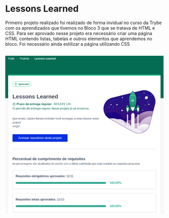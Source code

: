# Lessons Learned
Primeiro projeto realizado foi realizado de forma invidual no curso da Trybe com os aprendizados que tivemos no Bloco 3 que se tratava de HTML e CSS. 
Para ser aprovado nesse projeto era necessário criar uma página HTML contendo listas, tabelas e outros elementos que aprendemos no bloco.
Foi necessário ainda estilizar a página utilizando CSS

##

![](https://github.com/lazaroor/lessons-learned/blob/main/Lesson_learned.png?raw=true)
